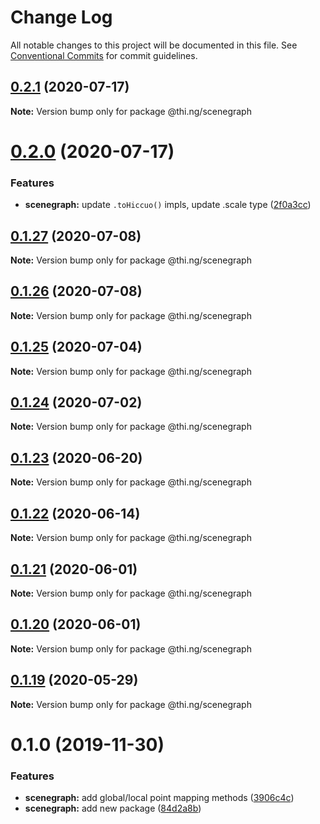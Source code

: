 # Change Log

All notable changes to this project will be documented in this file.
See [Conventional Commits](https://conventionalcommits.org) for commit guidelines.

## [0.2.1](https://github.com/thi-ng/umbrella/compare/@thi.ng/scenegraph@0.2.0...@thi.ng/scenegraph@0.2.1) (2020-07-17)

**Note:** Version bump only for package @thi.ng/scenegraph





# [0.2.0](https://github.com/thi-ng/umbrella/compare/@thi.ng/scenegraph@0.1.27...@thi.ng/scenegraph@0.2.0) (2020-07-17)


### Features

* **scenegraph:** update `.toHiccuo()` impls, update .scale type ([2f0a3cc](https://github.com/thi-ng/umbrella/commit/2f0a3cc6286bf8492c74c4497f13fe300980c353))





## [0.1.27](https://github.com/thi-ng/umbrella/compare/@thi.ng/scenegraph@0.1.26...@thi.ng/scenegraph@0.1.27) (2020-07-08)

**Note:** Version bump only for package @thi.ng/scenegraph





## [0.1.26](https://github.com/thi-ng/umbrella/compare/@thi.ng/scenegraph@0.1.25...@thi.ng/scenegraph@0.1.26) (2020-07-08)

**Note:** Version bump only for package @thi.ng/scenegraph





## [0.1.25](https://github.com/thi-ng/umbrella/compare/@thi.ng/scenegraph@0.1.24...@thi.ng/scenegraph@0.1.25) (2020-07-04)

**Note:** Version bump only for package @thi.ng/scenegraph





## [0.1.24](https://github.com/thi-ng/umbrella/compare/@thi.ng/scenegraph@0.1.23...@thi.ng/scenegraph@0.1.24) (2020-07-02)

**Note:** Version bump only for package @thi.ng/scenegraph





## [0.1.23](https://github.com/thi-ng/umbrella/compare/@thi.ng/scenegraph@0.1.22...@thi.ng/scenegraph@0.1.23) (2020-06-20)

**Note:** Version bump only for package @thi.ng/scenegraph





## [0.1.22](https://github.com/thi-ng/umbrella/compare/@thi.ng/scenegraph@0.1.21...@thi.ng/scenegraph@0.1.22) (2020-06-14)

**Note:** Version bump only for package @thi.ng/scenegraph





## [0.1.21](https://github.com/thi-ng/umbrella/compare/@thi.ng/scenegraph@0.1.20...@thi.ng/scenegraph@0.1.21) (2020-06-01)

**Note:** Version bump only for package @thi.ng/scenegraph





## [0.1.20](https://github.com/thi-ng/umbrella/compare/@thi.ng/scenegraph@0.1.19...@thi.ng/scenegraph@0.1.20) (2020-06-01)

**Note:** Version bump only for package @thi.ng/scenegraph





## [0.1.19](https://github.com/thi-ng/umbrella/compare/@thi.ng/scenegraph@0.1.18...@thi.ng/scenegraph@0.1.19) (2020-05-29)

**Note:** Version bump only for package @thi.ng/scenegraph





# 0.1.0 (2019-11-30)

### Features

* **scenegraph:** add global/local point mapping methods ([3906c4c](https://github.com/thi-ng/umbrella/commit/3906c4c68c541aa84bc407235c3fe3fdf3e2debe))
* **scenegraph:** add new package ([84d2a8b](https://github.com/thi-ng/umbrella/commit/84d2a8b96aeb7e8dd119be4fbc0c8c8277dc1990))
